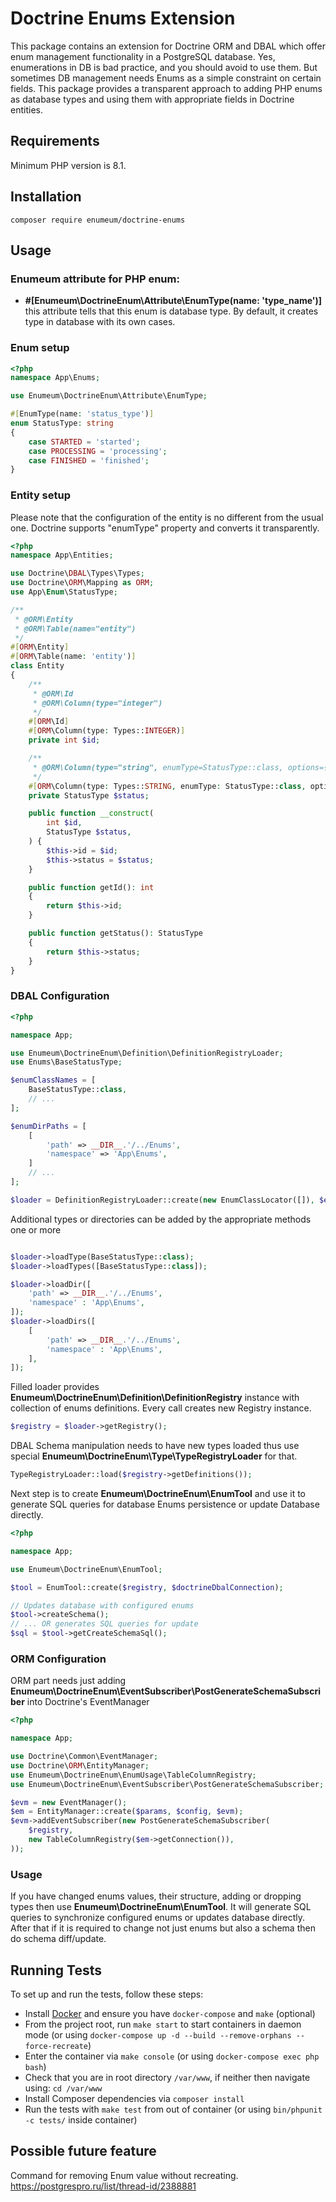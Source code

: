 # Doctrine Enums Extension
This package contains an extension for Doctrine ORM and DBAL which offer enum management functionality in a PostgreSQL database.
Yes, enumerations in DB is bad practice, and you should avoid to use them. But sometimes DB management needs Enums as a simple constraint on certain fields.
This package provides a transparent approach to adding PHP enums as database types and using them with appropriate fields in Doctrine entities.


## Requirements
Minimum PHP version is 8.1.


## Installation
    composer require enumeum/doctrine-enums


## Usage
### Enumeum attribute for PHP enum:
- **#[Enumeum\DoctrineEnum\Attribute\EnumType(name: 'type_name')]** this attribute tells that this enum is database type.
  By default, it creates type in database with its own cases.

### Enum setup

```php
<?php
namespace App\Enums;

use Enumeum\DoctrineEnum\Attribute\EnumType;

#[EnumType(name: 'status_type')]
enum StatusType: string
{
    case STARTED = 'started';
    case PROCESSING = 'processing';
    case FINISHED = 'finished';
}
```

### Entity setup
Please note that the configuration of the entity is no different from the usual one. Doctrine supports "enumType" property and converts it transparently.
```php
<?php
namespace App\Entities;

use Doctrine\DBAL\Types\Types;
use Doctrine\ORM\Mapping as ORM;
use App\Enum\StatusType;

/**
 * @ORM\Entity
 * @ORM\Table(name="entity")
 */
#[ORM\Entity]
#[ORM\Table(name: 'entity')]
class Entity
{
    /**
     * @ORM\Id
     * @ORM\Column(type="integer")
     */
    #[ORM\Id]
    #[ORM\Column(type: Types::INTEGER)]
    private int $id;

    /**
     * @ORM\Column(type="string", enumType=StatusType::class, options={"comment":"SOME Comment"})
     */
    #[ORM\Column(type: Types::STRING, enumType: StatusType::class, options: ['comment' => 'SOME Comment'])]
    private StatusType $status;

    public function __construct(
        int $id,
        StatusType $status,
    ) {
        $this->id = $id;
        $this->status = $status;
    }

    public function getId(): int
    {
        return $this->id;
    }

    public function getStatus(): StatusType
    {
        return $this->status;
    }
}
```


### DBAL Configuration
```php
<?php

namespace App;

use Enumeum\DoctrineEnum\Definition\DefinitionRegistryLoader;
use Enums\BaseStatusType;

$enumClassNames = [
    BaseStatusType::class,
    // ...
];

$enumDirPaths = [
    [
        'path' => __DIR__.'/../Enums',
        'namespace' => 'App\Enums',
    ]
    // ...
];

$loader = DefinitionRegistryLoader::create(new EnumClassLocator([]), $enumClassNames, $enumDirPaths);
```

Additional types or directories can be added by the appropriate methods one or more
```php

$loader->loadType(BaseStatusType::class);
$loader->loadTypes([BaseStatusType::class]);

$loader->loadDir([
    'path' => __DIR__.'/../Enums',
    'namespace' : 'App\Enums',
]);
$loader->loadDirs([
    [
        'path' => __DIR__.'/../Enums',
        'namespace' : 'App\Enums',
    ],
]);
```

Filled loader provides **Enumeum\DoctrineEnum\Definition\DefinitionRegistry** instance with collection of enums definitions.
Every call creates new Registry instance.
```php
$registry = $loader->getRegistry();
```

DBAL Schema manipulation needs to have new types loaded thus use special **Enumeum\DoctrineEnum\Type\TypeRegistryLoader** for that.
```php
TypeRegistryLoader::load($registry->getDefinitions());
```

Next step is to create **Enumeum\DoctrineEnum\EnumTool** and use it to generate SQL queries for database Enums persistence or update Database directly.
```php
<?php

namespace App;

use Enumeum\DoctrineEnum\EnumTool;

$tool = EnumTool::create($registry, $doctrineDbalConnection);

// Updates database with configured enums
$tool->createSchema();
// ... OR generates SQL queries for update 
$sql = $tool->getCreateSchemaSql();

```

### ORM Configuration

ORM part needs just adding **Enumeum\DoctrineEnum\EventSubscriber\PostGenerateSchemaSubscriber** into Doctrine's EventManager
```php
<?php

namespace App;

use Doctrine\Common\EventManager;
use Doctrine\ORM\EntityManager;
use Enumeum\DoctrineEnum\EnumUsage\TableColumnRegistry;
use Enumeum\DoctrineEnum\EventSubscriber\PostGenerateSchemaSubscriber;

$evm = new EventManager();
$em = EntityManager::create($params, $config, $evm);
$evm->addEventSubscriber(new PostGenerateSchemaSubscriber(
    $registry,
    new TableColumnRegistry($em->getConnection()),
));
```

### Usage

If you have changed enums values, their structure, adding or dropping types then use **Enumeum\DoctrineEnum\EnumTool**.
It will generate SQL queries to synchronize configured enums or updates database directly.
After that if it is required to change not just enums but also a schema then do schema diff/update.


## Running Tests

To set up and run the tests, follow these steps:

- Install [Docker](https://www.docker.com/) and ensure you have `docker-compose` and `make` (optional)
- From the project root, run `make start` to start containers in daemon mode (or using `docker-compose up -d --build --remove-orphans --force-recreate`)
- Enter the container via `make console` (or using `docker-compose exec php bash`)
- Check that you are in root directory `/var/www`, if neither then navigate using: `cd /var/www`
- Install Composer dependencies via `composer install`
- Run the tests with `make test` from out of container (or using `bin/phpunit -c tests/` inside container)


## Possible future feature
Command for removing Enum value without recreating.
https://postgrespro.ru/list/thread-id/2388881
